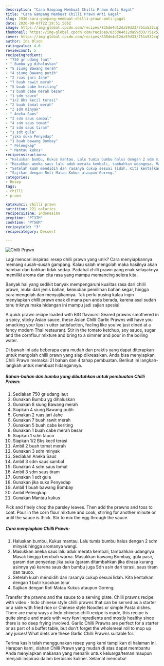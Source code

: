 ```yaml
---
description: "Cara Gampang Membuat Chilli Prawn Anti Gagal"
title: "Cara Gampang Membuat Chilli Prawn Anti Gagal"
slug: 1936-cara-gampang-membuat-chilli-prawn-anti-gagal
date: 2020-09-07T22:29:51.505Z
image: https://img-global.cpcdn.com/recipes/835de4d12da59d33/751x532cq70/chilli-prawn-foto-resep-utama.jpg
thumbnail: https://img-global.cpcdn.com/recipes/835de4d12da59d33/751x532cq70/chilli-prawn-foto-resep-utama.jpg
cover: https://img-global.cpcdn.com/recipes/835de4d12da59d33/751x532cq70/chilli-prawn-foto-resep-utama.jpg
author: Ina Olson
ratingvalue: 4.6
reviewcount: 5
recipeingredient:
- "750 gr udang laut"
- " Bumbu yg dihaluskan"
- "8 siung Bawang merah"
- "4 siung Bawang putih"
- "2 ruas jari Jahe"
- "7 buah rawit merah"
- "5 buah cabe keriting"
- "1 buah cabe merah besar"
- "1 sdm tauco"
- "1/2 Bks kecil terasi"
- "2 buah tomat merah"
- "3 sdm minyak"
- " Aneka Saus"
- "3 sdm saus sambal"
- "4 sdm saus tomat"
- "3 sdm saus tiram"
- "1 sdt gula"
- "jika suka Penyedap"
- "1 buah bawang Bombay"
- " Pelengkap"
- " Mantau kukus"
recipeinstructions:
- "Haluskan bumbu, Kukus mantau. Lalu tumis bumbu halus dengan 2 sdm minyak hingga aromanya wangi."
- "Masukkan aneka saus lalu aduk merata kembali, tambahkan udangnya. Masak hingga berubah warna. Masukkan bawang Bombay, gula pasir, garam dan penyedap jika suka (garam ditambahkan jika dirasa kurang asinnya ya) karena saus dan bumbu juga Sdh asin dari terasi, saus tiram dan tauco."
- "Setelah kuah mendidih dan rasanya cukup sesuai lidah. Kita kentalkan dengan 1 butir kocokan telur"
- "Sajikan dengan Roti Matau Kukus ataupun Goreng."
categories:
- Resep
tags:
- chilli
- prawn

katakunci: chilli prawn 
nutrition: 221 calories
recipecuisine: Indonesian
preptime: "PT37M"
cooktime: "PT56M"
recipeyield: "3"
recipecategory: Dessert

---
```



![Chilli Prawn](https://img-global.cpcdn.com/recipes/835de4d12da59d33/751x532cq70/chilli-prawn-foto-resep-utama.jpg)

Lagi mencari inspirasi resep chilli prawn yang unik? Cara menyiapkannya memang susah-susah gampang. Kalau salah mengolah maka hasilnya akan hambar dan bahkan tidak sedap. Padahal chilli prawn yang enak selayaknya memiliki aroma dan cita rasa yang mampu memancing selera kita.

Banyak hal yang sedikit banyak mempengaruhi kualitas rasa dari chilli prawn, mulai dari jenis bahan, kemudian pemilihan bahan segar, hingga cara mengolah dan menyajikannya. Tak perlu pusing kalau ingin menyiapkan chilli prawn enak di mana pun anda berada, karena asal sudah tahu triknya maka hidangan ini mampu jadi sajian spesial.

A quick prawn recipe loaded with BIG flavours! Seared prawns smothered in a spicy, sticky Asian sauce, these Asian Chilli Garlic Prawns will have you smacking your lips in utter satisfaction, feeling like you&#39;ve just dined at a fancy modern Thai restaurant. Stir in the tomato ketchup, soy sauce, sugar and the cornflour mixture and bring to a simmer and pour in the boiling water.


Di bawah ini ada beberapa cara mudah dan praktis yang dapat diterapkan untuk mengolah chilli prawn yang siap dikreasikan. Anda bisa menyiapkan Chilli Prawn memakai 21 bahan dan 4 tahap pembuatan. Berikut ini langkah-langkah untuk membuat hidangannya.

<!--inarticleads1-->

##### Bahan-bahan dan bumbu yang dibutuhkan untuk pembuatan Chilli Prawn:

1. Sediakan 750 gr udang laut
1. Gunakan  Bumbu yg dihaluskan
1. Gunakan 8 siung Bawang merah
1. Siapkan 4 siung Bawang putih
1. Gunakan 2 ruas jari Jahe
1. Gunakan 7 buah rawit merah
1. Gunakan 5 buah cabe keriting
1. Gunakan 1 buah cabe merah besar
1. Siapkan 1 sdm tauco
1. Siapkan 1/2 Bks kecil terasi
1. Ambil 2 buah tomat merah
1. Gunakan 3 sdm minyak
1. Sediakan  Aneka Saus
1. Ambil 3 sdm saus sambal
1. Gunakan 4 sdm saus tomat
1. Ambil 3 sdm saus tiram
1. Gunakan 1 sdt gula
1. Gunakan jika suka Penyedap
1. Ambil 1 buah bawang Bombay
1. Ambil  Pelengkap
1. Gunakan  Mantau kukus


Pick and finely chop the parsley leaves. Then add the prawns and toss to coat. Pour in the corn flour mixture and cook, stirring for another minute or until the sauce is thick. Stir to mix the egg through the sauce. 

<!--inarticleads2-->

##### Cara menyiapkan Chilli Prawn:

1. Haluskan bumbu, Kukus mantau. Lalu tumis bumbu halus dengan 2 sdm minyak hingga aromanya wangi.
1. Masukkan aneka saus lalu aduk merata kembali, tambahkan udangnya. Masak hingga berubah warna. Masukkan bawang Bombay, gula pasir, garam dan penyedap jika suka (garam ditambahkan jika dirasa kurang asinnya ya) karena saus dan bumbu juga Sdh asin dari terasi, saus tiram dan tauco.
1. Setelah kuah mendidih dan rasanya cukup sesuai lidah. Kita kentalkan dengan 1 butir kocokan telur
1. Sajikan dengan Roti Matau Kukus ataupun Goreng.


Transfer the prawns and the sauce to a serving plate. Chilli prawns recipe with video - Indo chinese style chilli prawns that can be served as a starter or a side with fried rice or Chinese style Noodles or simple Pasta dishes. There are many ways a Indo chinese chilli recipe is made, this recipe is quite simple and made with very few ingredients and mostly healthy since there is no deep frying involved. Garlic Chilli Prawns are perfect for a starter or as part of a buffet table, but don&#39;t forget the wholemeal roll to mop up any juices! What diets are these Garlic Chilli Prawns suitable for. 

Terima kasih telah menggunakan resep yang kami tampilkan di halaman ini. Harapan kami, olahan Chilli Prawn yang mudah di atas dapat membantu Anda menyiapkan makanan yang menarik untuk keluarga/teman maupun menjadi inspirasi dalam berbisnis kuliner. Selamat mencoba!
